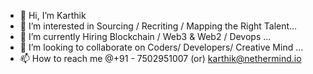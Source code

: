- 👋 Hi, I’m Karthik
- 👀 I’m interested in Sourcing / Recriting / Mapping the Right Talent... 
- 🌱 I’m currently Hiring Blockchain / Web3 & Web2 / Devops ...
- 💞️ I’m looking to collaborate on Coders/ Developers/ Creative Mind ...
- 📫 How to reach me @+91 - 7502951007 (or) karthik@nethermind.io

<!---
KarthikSourcer07/KarthikSourcer07 is a ✨ special ✨ repository because its `README.md` (this file) appears on your GitHub profile.
You can click the Preview link to take a look at your changes.
--->
